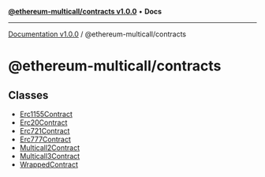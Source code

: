 [**@ethereum-multicall/contracts v1.0.0**](README.md) • **Docs**

***

[Documentation v1.0.0](../../packages.md) / @ethereum-multicall/contracts

# @ethereum-multicall/contracts

## Classes

- [Erc1155Contract](classes/Erc1155Contract.md)
- [Erc20Contract](classes/Erc20Contract.md)
- [Erc721Contract](classes/Erc721Contract.md)
- [Erc777Contract](classes/Erc777Contract.md)
- [Multicall2Contract](classes/Multicall2Contract.md)
- [Multicall3Contract](classes/Multicall3Contract.md)
- [WrappedContract](classes/WrappedContract.md)
